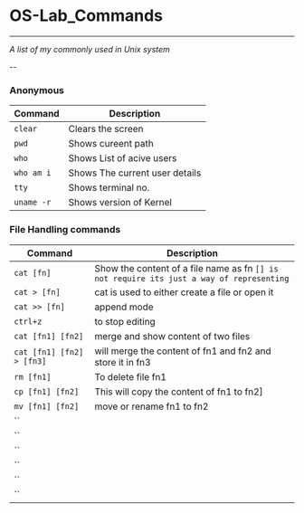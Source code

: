 # OS-Lab_Commands


___
 
_A list of my commonly used in Unix system_
 
--
### Anonymous

| Command | Description |
| ------- | ----------- |
| `clear` | Clears the screen  |
| `pwd` | Shows cureent path |
| `who` | Shows List of acive users |
| `who am i` | Shows The current user details |
| `tty` | Shows terminal no. |
| `uname -r` | Shows version of Kernel |

 
### File Handling commands
 
| Command | Description |
| ------- | ----------- |
| `cat [fn]` | Show the content of a file name as fn `[] is not require its just a way of representing`|
| `cat > [fn]` | cat is used to either create a file or open it |
| `cat >> [fn]` | append mode |
| `ctrl+z` | to stop editing |
| `cat [fn1] [fn2]` | merge and show content of two files |
| `cat [fn1] [fn2] > [fn3]` | will merge the content of fn1 and fn2 and store it in fn3 |
| `rm [fn1]` | To delete file fn1 |
| `cp [fn1] [fn2]` | This will copy the content of fn1 to fn2] |
| `mv [fn1] [fn2]` | move or rename fn1 to fn2 |
| `` |  |
| `` |  |
| `` |  |
| `` |  |
| `` |  |
| `` |  |

 

